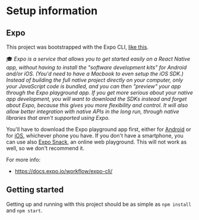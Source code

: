 # Setup information

## Expo

This project was bootstrapped with the Expo CLI, [like this](https://reactnative.dev/docs/environment-setup).

🎓 _Expo is a service that allows you to get started easily on a React Native app, without having to install the "software development kits" for Android and/or iOS. (You'd need to have a Macbook to even setup the iOS SDK.) Instead of building the full native project directly on your computer, only your JavaScript code is bundled, and you can then "preview" your app through the Expo playground app. If you get more serious about your native app development, you will want to download the SDKs instead and forget about Expo, because this gives you more flexibility and control. It will also allow better integration with native APIs in the long run, through native libraries that aren't supported using Expo._

You'll have to download the Expo playground app first, either for [Android](https://play.google.com/store/apps/details?id=host.exp.exponent) or for [iOS](https://apps.apple.com/app/apple-store/id982107779), whichever phone you have. If you don't have a smartphone, you can use also [Expo Snack](https://snack.expo.io/), an online web playground. This will not work as well, so we don't recommend it.

For more info:

- https://docs.expo.io/workflow/expo-cli/

## Getting started

Getting up and running with this project should be as simple as `npm install` and `npm start`.
